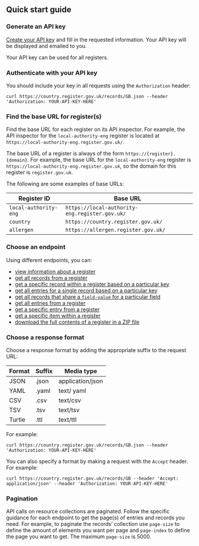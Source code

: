 ## Quick start guide

### Generate an API key

[Create your API key](https://www.registers.service.gov.uk/api_users/new) and fill in the requested information. Your API key will be displayed and emailed to you. 

Your API key can be used for all registers. 

### Authenticate with your API key 

You should include your key in all requests using the `Authorization` header:

`curl https://country.register.gov.uk/records/GB.json --header 'Authorization: YOUR-API-KEY-HERE'`

### Find the base URL for register(s) 

Find the base URL for each register on its API inspector. For example, the API inspector for the `local-authority-eng` register is located at `https://local-authority-eng.register.gov.uk/`. 

The base URL of a register is always of the form `https://{register}.{domain}`. For example, the base URL for the `local-authority-eng` register is `https://local-authority-eng.register.gov.uk`, so the domain for this register is `register.gov.uk`. 

The following are some examples of base URLs:

| Register ID | Base URL |
|----------|----------|
| `local-authority-eng`     | `https://local-authority-eng.register.gov.uk/`|
| `country` | `https://country.register.gov.uk/` |
| `allergen`  | `https://allergen.register.gov.uk/` |

### Choose an endpoint  

Using different endpoints, you can:

* [view information about a register](#get-register) 
* [get all records from a register](#get-records) 
* [get a specific record within a register based on a particular key](#get-records-key) 
* [get all entries for a single record based on a particular key](#get-records-key-entries) 
* [get all records that share a `field-value` for a particular field](#get-records-field-name-field-value) 
* [get all entries from a register](#get-entries)
* [get a specific entry from a register](#get-entries-entry-number)
* [get a specific item within a register](#get-items-item-hash)
* [download the full contents of a register in a ZIP file](#get-download-register) 

### Choose a response format 

Choose a response format by adding the appropriate suffix to the request URL:

| Format | Suffix | Media type |
|--------|--------|------------|
| JSON | .json | application/json |
| YAML | .yaml | text/ yaml |
| CSV | .csv | text/csv |
| TSV | .tsv | text/tsv |
| Turtle | .ttl | text/ttl |

For example: 

```
curl https://country.register.gov.uk/records/GB.json --header 'Authorization: YOUR-API-KEY-HERE'
```

You can also specify a format by making a request with the `Accept` header. For example:

```
curl https://country.register.gov.uk/records/GB --header 'Accept: application/json' --header 'Authorization: YOUR-API-KEY-HERE'
```

### Pagination 

API calls on resource collections are paginated. Follow the specific guidance for each endpoint to get the page(s) of entries and records you need. For example, to paginate the records’ collection use `page-size` to define the amount of elements you want per page and `page-index` to define the page you want to get. The maximum `page-size` is 5000.
